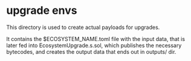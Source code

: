 # upgrade envs

This directory is used to create actual payloads for upgrades.

It contains the $ECOSYSTEM_NAME.toml file with the input data, that is later fed into EcosystemUpgrade.s.sol, which publishes the necessary bytecodes, and creates the output data that ends out in outputs/ dir.

